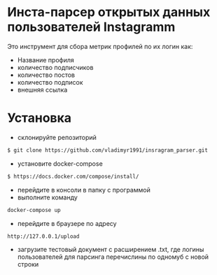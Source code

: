 # Инста-парсер открытых данных пользователей Instagramm

Это инструмент для сбора метрик профилей по их логин как:

- Название профиля
- количество подписчиков
- количество постов
- количество подписок
- внешняя ссылка

# Установка

- склонируйте репозиторий

```sh
$ git clone https://github.com/vladimyr1991/insragram_parser.git
```
- установите docker-compose
```sh
$ https://docs.docker.com/compose/install/
```
- перейдите в консоли в папку с программой
- выполните команду
```sh
docker-compose up
```
- перейдите в браузере по адресу
```sh
http://127.0.0.1/upload
```
- загрузите тестовый документ с расширением .txt, где логины пользователей для парсинга перечислины по одномуб с новой строки
